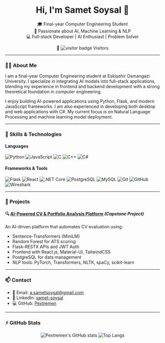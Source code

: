 <h1 align="center">Hi, I'm Samet Soysal 👋</h1>
<p align="center">
  🎓 Final-year Computer Engineering Student <br>
  🧠 Passionate about AI, Machine Learning & NLP <br>
  💻 Full-stack Developer | AI Enthusiast | Problem Solver
</p>

<p align="center">
  🧭 <img src="https://visitor-badge.laobi.icu/badge?page_id=Pextremen" alt="visitor badge"/> Visitors
</p>

---

### 🧑‍💻 About Me
I am a final-year Computer Engineering student at Eskişehir Osmangazi University. I specialize in integrating AI models into full-stack applications, blending my experience in frontend and backend development with a strong theoretical foundation in computer engineering. 

I enjoy building AI-powered applications using Python, Flask, and modern JavaScript frameworks. I am also experienced in developing both desktop and web applications with C#. My current focus is on Natural Language Processing and machine learning model deployment.

---

### 🚀 Skills & Technologies

#### Languages
![Python](https://img.shields.io/badge/-Python-3776AB?style=flat&logo=python&logoColor=white)
![JavaScript](https://img.shields.io/badge/-JavaScript-F7DF1E?style=flat&logo=javascript&logoColor=black)
![C](https://img.shields.io/badge/-C-A8B9CC?style=flat&logo=c&logoColor=black)
![C++](https://img.shields.io/badge/-C++-00599C?style=flat&logo=c%2B%2B&logoColor=white)
![C#](https://img.shields.io/badge/-C%23-239120?style=flat&logo=c-sharp&logoColor=white)

#### Frameworks & Tools
![Flask](https://img.shields.io/badge/-Flask-000000?style=flat&logo=flask)
![React](https://img.shields.io/badge/-React-20232A?style=flat&logo=react&logoColor=61DAFB)
![.NET Core](https://img.shields.io/badge/-.NET_Core-512BD4?style=flat&logo=dotnet&logoColor=white)
![PostgreSQL](https://img.shields.io/badge/-PostgreSQL-336791?style=flat&logo=postgresql&logoColor=white)
![MySQL](https://img.shields.io/badge/-MySQL-4479A1?style=flat&logo=mysql&logoColor=white)
![Git](https://img.shields.io/badge/-Git-F05032?style=flat&logo=git&logoColor=white)
![GitHub](https://img.shields.io/badge/-GitHub-181717?style=flat&logo=github)
![Wireshark](https://img.shields.io/badge/-Wireshark-1679A7?style=flat&logo=wireshark&logoColor=white)

---

### 📌 Projects

#### 🔍 [AI-Powered CV & Portfolio Analysis Platform](https://github.com/Pextremen) *(Capstone Project)*  
An AI-driven platform that automates CV evaluation using:
- Sentence-Transformers (MiniLM)
- Random Forest for ATS scoring
- Flask-RESTX APIs and JWT Auth
- Frontend with React.js, Material-UI, TailwindCSS
- PostgreSQL for data management
- NLP tools: PyTorch, Transformers, NLTK, spaCy, scikit-learn

---

### 📫 Contact
- 📧 Email: a.sametsoysal@gmail.com  
- 🔗 LinkedIn: [samet-soysal](https://linkedin.com/in/samet-soysal-92b2101ba)  
- 💻 GitHub: [Pextremen](https://github.com/Pextremen)

---

### ⚡ GitHub Stats
<p align="center">
  <img src="https://github-readme-stats.vercel.app/api?username=Pextremen&show_icons=true&theme=default" alt="Pextremen's GitHub stats" />
  <img src="https://github-readme-stats.vercel.app/api/top-langs/?username=Pextremen&layout=compact" alt="Top Langs" />
</p>
